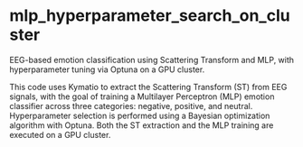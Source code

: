 # mlp_hyperparameter_search_on_cluster
EEG-based emotion classification using Scattering Transform and MLP, with hyperparameter tuning via Optuna on a GPU cluster.

This code uses Kymatio to extract the Scattering Transform (ST) from EEG signals, with the goal of training a Multilayer Perceptron (MLP) emotion classifier across three categories: negative, positive, and neutral. Hyperparameter selection is performed using a Bayesian optimization algorithm with Optuna. Both the ST extraction and the MLP training are executed on a GPU cluster.

